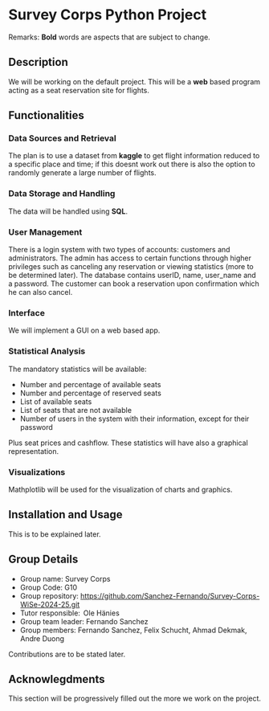 # Survey Corps Python Project
Remarks:
**Bold** words are aspects that are subject to change.
## Description
We will be working on the default project. This will be a **web** based program acting as a seat reservation site for flights.  
## Functionalities

### Data Sources and Retrieval
The plan is to use a dataset from **kaggle** to get flight information reduced to a specific place and time; if this doesnt work out there is also the option to randomly generate a large number of flights.
### Data Storage and Handling
The data will be handled using **SQL**.
### User Management
There is a login system with two types of accounts: customers and administrators. The admin has access to certain functions through higher privileges such as canceling any reservation or viewing statistics (more to be determined later). The database contains userID, name, user_name and a password. The customer can book a reservation upon confirmation which he can also cancel.
### Interface
We will implement a GUI on a web based app.
### Statistical Analysis
The mandatory statistics will be available:

- Number and percentage of available seats
- Number and percentage of reserved seats
- List of available seats 
- List of seats that are not available
- Number of users in the system with their information, except for their password

Plus seat prices and cashflow. 
These statistics will have also a graphical representation.

### Visualizations
Mathplotlib will be used for the visualization of charts and graphics.
## Installation and Usage
This is to be explained later.

## Group Details
- Group name: Survey Corps
- Group Code: G10
- Group repository: https://github.com/Sanchez-Fernando/Survey-Corps-WiSe-2024-25.git
- Tutor responsible:  Ole Hänies
- Group team leader: Fernando Sanchez
- Group members: Fernando Sanchez, Felix Schucht, Ahmad Dekmak, Andre Duong

Contributions are to be stated later.
## Acknowlegdments
This section will be progressively filled out the more we work on the project.